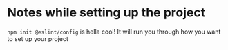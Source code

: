 # Notes while setting up the project

`npm init @eslint/config` is hella cool! It will run you through how you want to set up your project